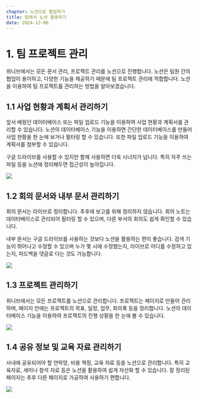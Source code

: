 ```yaml
---
chapter: 노션으로 협업하기
title: 팀에서 노션 활용하기
date: 2024-12-06
---
```


# 1. 팀 프로젝트 관리

위니브에서는 모든 문서 관리, 프로젝트 관리를 노션으로 진행합니다. 노션은 팀원 간의 협업이 용이하고, 다양한 기능을 제공하기 때문에 팀 프로젝트 관리에 적합합니다. 노션을 이용하여 팀 프로젝트를 관리하는 방법을 알아보겠습니다.

## 1.1 사업 현황과 계획서 관리하기

앞서 배웠던 데이터베이스 또는 파일 업로드 기능을 이용하여 사업 현황과 계획서를 관리할 수 있습니다. 노션의 데이터베이스 기능을 이용하면 간단한 데이터베이스를 만들어 사업 현황을 한 눈에 보거나 필터링 할 수 있습니다. 또한 파일 업로드 기능을 이용하여 계획서를 첨부할 수 있습니다.

구글 드라이브를 사용할 수 있지만 함께 사용하면 더욱 시너지가 납니다. 특히 자주 쓰는 파일 등을 노션에 정리해두면 접근성이 높아집니다.

![](/images/essentials-notion/3_1_1.png)

## 1.2 회의 문서와 내부 문서 관리하기

회의 문서는 라이브로 정리합니다. 추후에 보고를 위해 정리하지 않습니다. 회의 노트는 데이터베이스로 관리되어 필터링 할 수 있으며, 다른 부서의 회의도 쉽게 확인할 수 있습니다.

내부 문서는 구글 드라이브를 사용하는 것보다 노션을 활용하는 편이 좋습니다. 검색 기능이 뛰어나고 수정할 수 있으며 누가 몇 시에 수정했는지, 라이브로 어디를 수정하고 있는지, 피드백을 댓글로 다는 것도 가능합니다.

![](/images/essentials-notion/3_1_2.png)

## 1.3 프로젝트 관리하기

위니브에서는 모든 프로젝트를 노션으로 관리합니다. 프로젝트는 페이지로 만들어 관리하며, 페이지 안에는 프로젝트의 목표, 일정, 업무, 회의록 등을 정리합니다. 노션의 데이터베이스 기능을 이용하여 프로젝트의 진행 상황을 한 눈에 볼 수 있습니다.

![](/images/essentials-notion/3_1_3.png)

## 1.4 공유 정보 및 교육 자료 관리하기

사내에 공유되어야 할 연락망, 비용 책정, 교육 자료 등을 노션으로 관리합니다. 특히 교육자료, 세미나 참석 자료 등은 노션을 활용하여 쉽게 자산화 할 수 있습니다. 잘 정리된 페이지는 추후 다른 페이지로 가공하여 사용하기 편합니다.

![](/images/essentials-notion/3_1_4.png)